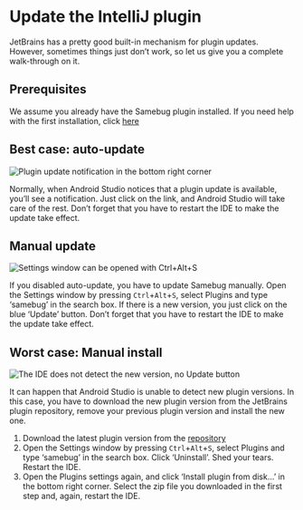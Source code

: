 # Update the IntelliJ plugin

JetBrains has a pretty good built-in mechanism for plugin updates. However,
sometimes things just don’t work, so let us give you a complete walk-through on it.

## Prerequisites

We assume you already have the Samebug plugin installed. If you need help with the first installation, click [here](/docs/integration/android-studio/install)

## Best case: auto-update

![](https://samebug.io/static/docs/update-plugin-popup.png "Plugin update notification in the bottom right corner")

Normally, when Android Studio notices that a plugin update is available, you’ll see a notification. Just click on the link, and Android Studio will take care of the rest. Don’t forget that you have to restart the IDE to make the update take effect.

## Manual update

![](https://samebug.io/static/docs/settings-plugins.png "Settings window can be opened with Ctrl+Alt+S")

If you disabled auto-update, you have to update Samebug manually. Open the Settings window by pressing `Ctrl`+`Alt`+`S`, select Plugins and type ‘samebug’ in the search box. If there is a new version, you just click on the blue ‘Update’ button. Don’t forget that you have to restart the IDE to make the update take effect.

## Worst case: Manual install

![](https://samebug.io/static/docs/settings-plugins-remove.png "The IDE does not detect the new version, no Update button")

It can happen that Android Studio is unable to detect new plugin versions. In this case, you have to download the new plugin version from the JetBrains plugin repository, remove your previous plugin version and install the new one.

1. Download the latest plugin version from the [repository](https://plugins.jetbrains.com/plugin/9380-samebug)
2. Open the Settings window by pressing `Ctrl`+`Alt`+`S`, select Plugins and type ‘samebug’ in the search box. Click ‘Uninstall’. Shed your tears. Restart the IDE.
3. Open the Plugins settings again, and click ‘Install plugin from disk…’ in the bottom right corner. Select the zip file you downloaded in the first step and, again, restart the IDE.

